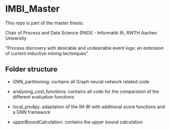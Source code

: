 # IMBI_Master

This repo is part of the master thesis:

Chair of Process and Data Science (PADS - Informatik 9), RWTH Aachen University

"Process discovery with desirable and undesirable event logs: an extension of current inductive mining techniques" 

## Folder structure

- GNN_partitioning: contains all Graph neural network related code

- analysing_cost_functions: contains all code for the comparision of the different evaluation functions

- local_pm4py: adaptation of the IM-BI with additional score functions and a GNN framework

- upperBoundCalculation: contains the upper bound calculation
